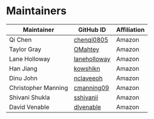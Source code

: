# Maintainers
| Maintainer | GitHub ID | Affiliation |
| --------------- | --------- | ----------- |
| Qi Chen | [chenqi0805](https://github.com/chenqi0805) | Amazon |
| Taylor Gray | [OMahtey](https://github.com/graytaylor0) | Amazon |
| Lane Holloway | [laneholloway](https://github.com/laneholloway) | Amazon |
| Han Jiang | [kowshikn](https://github.com/jianghancn) | Amazon |
| Dinu John |  [nclaveeoh](https://github.com/dinujoh) | Amazon |
| Christopher Manning | [cmanning09](https://github.com/cmanning09) | Amazon |
| Shivani Shukla | [sshivanii](https://github.com/sshivanii) | Amazon |
| David Venable | [dlvenable](https://github.com/dlvenable) | Amazon |

